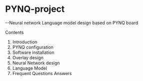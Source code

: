 # PYNQ-project
--Neural network Language model design based on PYNQ board

Contents
1. Introduction
2. PYNQ configuration
3. Software installation
4. Overlay design
5. Neural Network design
6. Language Model 
7. Frequent Questions Answers
